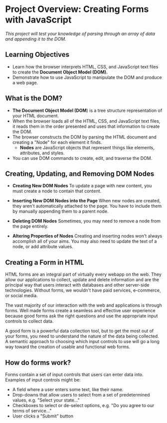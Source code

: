 # Project Overview: Creating Forms with JavaScript
*This project will test your knowledge of parsing through an array of data and appending it to the DOM.*

## Learning Objectives
* Learn how the browser interprets HTML, CSS, and JavaScript text files to create the **Document Object Model (DOM).** 
* Demonstrate how to use JavaScript to manipulate the DOM and produce a web page.

## What is the DOM?
* **The Document Object Model (DOM**) is a tree structure representation of your HTML document. 
* When the browser loads all of the HTML, CSS, and JavaScript text files, it reads them in the order presented and uses that information to create the DOM. 
* The browser constructs the DOM by parsing the HTML document and creating a "Node" for each element it finds.
    * **Nodes** are JavaScript objects that represent things like elements, attributes, and styles. 
* You can use DOM commands to create, edit, and traverse the DOM.

## Creating, Updating, and Removing DOM Nodes
* **Creating New DOM Nodes** 
To update a page with new content, you must create a node to contain that content.

* **Inserting New DOM Nodes into the Page**
When new nodes are created, they aren't automatically attached to the page. You have to include them by manually appending them to a parent node.

* **Deleting DOM Nodes** 
Sometimes, you may need to remove a node from the page entirely.

* **Altering Properties of Nodes** 
Creating and inserting nodes won't always accomplish all of your aims. You may also need to update the text of a node, or add attribute values.
 
## Creating a Form in HTML
HTML forms are an integral part of virtually every webapp on the web. They allow our applications to collect, update and delete information and are the principal way that users interact with databases and other server-side technologies. Without forms, we wouldn't have paid services, e-commerce, or social media. 

The vast majority of our interaction with the web and applications is through forms. Well made forms create a seamless and effective user experience because good forms ask the right questions and use the appropriate input controls to collect data.

A good form is a powerful data collection tool, but to get the most out of your forms, you need to understand the nature of the data being collected. A semantic approach to choosing which input controls to use will go a long way toward the creation of usable and functional web forms.

## How do forms work?
Forms contain a set of input controls that users can enter data into. Examples of input controls might be:

* A field where a user enters some text, like their name.
* Drop-downs that allow users to select from a set of predetermined values, e.g. "Select your state..."
* Checkboxes to select or de-select options, e.g. "Do you agree to our terms of service..."
* User clicks a "Submit" button
